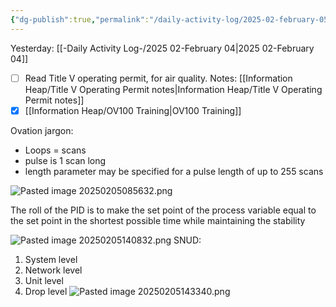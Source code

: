 ```yaml
---
{"dg-publish":true,"permalink":"/daily-activity-log/2025-02-february-05/","noteIcon":"","created":"2025-07-07T14:23:43.046-05:00"}
---
```


Yesterday: [[-Daily Activity Log-/2025 02-February 04\|2025 02-February 04]]
- [ ] Read Title V operating permit, for air quality. Notes: [[Information Heap/Title V Operating Permit notes\|Information Heap/Title V Operating Permit notes]]
- [x] [[Information Heap/OV100 Training\|OV100 Training]]

Ovation jargon:
- Loops = scans
- pulse is 1 scan long
- length parameter may be specified for a pulse length of up to 255 scans


![Pasted image 20250205085632.png](/img/user/Pasted%20image%2020250205085632.png)



The roll of the PID is to make the set point of the process variable equal to the set point in the shortest possible time while maintaining the stability

![Pasted image 20250205140832.png](/img/user/Pasted%20image%2020250205140832.png)
SNUD:
1. System level
2. Network level
3. Unit level
4. Drop level
![Pasted image 20250205143340.png](/img/user/Pasted%20image%2020250205143340.png)